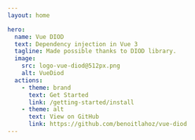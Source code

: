 ```yaml
---
layout: home

hero:
  name: Vue DIOD
  text: Dependency injection in Vue 3
  tagline: Made possible thanks to DIOD library.
  image:
    src: logo-vue-diod@512px.png
    alt: VueDiod
  actions:
    - theme: brand
      text: Get Started
      link: /getting-started/install
    - theme: alt
      text: View on GitHub
      link: https://github.com/benoitlahoz/vue-diod
---
```

